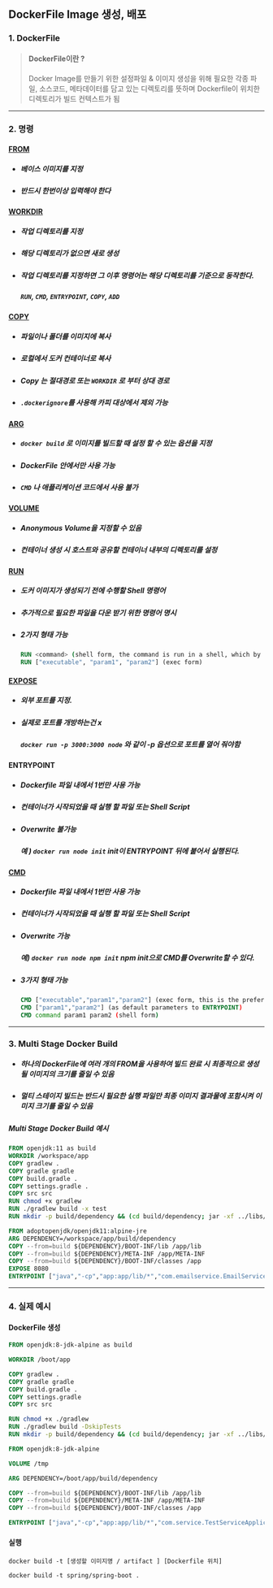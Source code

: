 ## DockerFile Image 생성, 배포

### 1. DockerFile

> #### DockerFile이란 ? 
>
> Docker Image를 만들기 위한 설정파일 &
> 이미지 생성을 위해 필요한 각종 파일, 소스코드, 메타데이터를 담고 있는 디렉토리를 뜻하며 Dockerfile이 위치한 디렉토리가 빌드 컨텍스트가 됨

---------------------------

### 2. 명령

#### [FROM](https://docs.docker.com/engine/reference/builder/#from)

- ##### 베이스 이미지를 지정

- ##### 반드시 한번이상 입력해야 한다

#### [WORKDIR](https://docs.docker.com/engine/reference/builder/#workdir)

- ##### 작업 디렉토리를 지정

- ##### 해당 디렉토리가 없으면 새로 생성

- ##### 작업 디렉토리를 지정하면 그 이후 명령어는 해당 디렉토리를 기준으로 동작한다.

  ##### `RUN`, `CMD`, `ENTRYPOINT`, `COPY`, `ADD`

#### [COPY](https://docs.docker.com/engine/reference/builder/#copy)

- ##### 파일이나 폴더를 이미지에 복사

- ##### 로컬에서 도커 컨테이너로 복사

- ##### Copy 는 절대경로 또는 `WORKDIR` 로 부터 상대 경로

- ##### `.dockerignore`를 사용해 카피 대상에서 제외 가능

#### [ARG](https://docs.docker.com/engine/reference/builder/#arg)

- ##### `docker build` 로 이미지를 빌드할 때 설정 할 수 있는 옵션을 지정

- ##### DockerFile 안에서만 사용 가능

- ##### `CMD` 나 애플리케이션 코드에서 사용 불가

#### [VOLUME](https://docs.docker.com/engine/reference/builder/#volume)

- ##### Anonymous Volume을 지정할 수 있음

- ##### 컨테이너 생성 시 호스트와 공유할 컨테이너 내부의 디렉토리를 설정

#### [RUN](https://docs.docker.com/engine/reference/builder/#run)

- ##### 도커 이미지가 생성되기 전에 수행할 Shell 명령어

- ##### 추가적으로 필요한 파일을 다운 받기 위한 명령어 명시

- ##### 2가지 형태 가능

  ```dockerfile
  RUN <command> (shell form, the command is run in a shell, which by default is /bin/sh -c on Linux or cmd /S /C on Windows)
  RUN ["executable", "param1", "param2"] (exec form)
  ```

#### [EXPOSE](https://docs.docker.com/engine/reference/builder/#expose)

- ##### 외부 포트를 지정.

- ##### 실제로 포트를 개방하는건 x

  ##### `docker run -p 3000:3000 node` 와 같이 -p 옵션으로 포트를 열어 줘야함

#### **ENTRYPOINT**

- ##### Dockerfile 파일 내에서 1번만 사용 가능

- ##### 컨테이너가 시작되었을 때 실행 할 파일 또는 Shell Script

- ##### Overwrite 불가능

  ##### 예 ) `docker run node init` init이 **ENTRYPOINT** 뒤에 붙어서 실행된다.

#### [CMD](https://docs.docker.com/engine/reference/builder/#cmd)

- ##### Dockerfile 파일 내에서 1번만 사용 가능

- ##### 컨테이너가 시작되었을 때 실행 할 파일 또는 Shell Script

- ##### Overwrite 가능

  ##### 예) `docker run node npm init` npm init으로 CMD를 Overwrite할 수 있다.

- ##### 3가지 형태 가능

  ```dockerfile
  CMD ["executable","param1","param2"] (exec form, this is the preferred form)
  CMD ["param1","param2"] (as default parameters to ENTRYPOINT)
  CMD command param1 param2 (shell form)
  ```

------------------------------------------------------------

### 3. Multi Stage Docker Build

- ##### 하나의 DockerFile에 여러 개의 FROM을 사용하여 빌드 완료 시 최종적으로 생성될 이미지의 크기를 줄일 수 있음

- ##### 멀티 스테이지 빌드는 반드시 필요한 실행 파일만 최종 이미지 결과물에 포함시켜 이미지 크기를 줄일 수 있음

##### **Multi Stage Docker Build 예시**

```dockerfile
FROM openjdk:11 as build
WORKDIR /workspace/app
COPY gradlew .
COPY gradle gradle
COPY build.gradle .
COPY settings.gradle .
COPY src src
RUN chmod +x gradlew
RUN ./gradlew build -x test
RUN mkdir -p build/dependency && (cd build/dependency; jar -xf ../libs/*-SNAPSHOT.jar)

FROM adoptopenjdk/openjdk11:alpine-jre
ARG DEPENDENCY=/workspace/app/build/dependency
COPY --from=build ${DEPENDENCY}/BOOT-INF/lib /app/lib
COPY --from=build ${DEPENDENCY}/META-INF /app/META-INF
COPY --from=build ${DEPENDENCY}/BOOT-INF/classes /app
EXPOSE 8080
ENTRYPOINT ["java","-cp","app:app/lib/*","com.emailservice.EmailServiceApplication"]
```



-------------

### 4. 실제 예시

#### DockerFile 생성

```dockerfile
FROM openjdk:8-jdk-alpine as build

WORKDIR /boot/app

COPY gradlew .
COPY gradle gradle
COPY build.gradle .
COPY settings.gradle
COPY src src

RUN chmod +x ./gradlew
RUN ./gradlew build -DskipTests
RUN mkdir -p build/dependency && (cd build/dependency; jar -xf ../libs/*-SNAPSHOT.jar)

FROM openjdk:8-jdk-alpine

VOLUME /tmp

ARG DEPENDENCY=/boot/app/build/dependency

COPY --from=build ${DEPENDENCY}/BOOT-INF/lib /app/lib
COPY --from=build ${DEPENDENCY}/META-INF /app/META-INF
COPY --from=build ${DEPENDENCY}/BOOT-INF/classes /app

ENTRYPOINT ["java","-cp","app:app/lib/*","com.service.TestServiceApplication"]

```

#### 실행
``` shell
docker build -t [생성할 이미지명 / artifact ] [Dockerfile 위치]

docker build -t spring/spring-boot .
```



